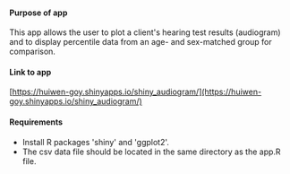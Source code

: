 #### Purpose of app ####
 
This app allows the user to plot a client's hearing test results (audiogram) and to display percentile data from an age- and sex-matched group for comparison.

#### Link to app ####
 
[https://huiwen-goy.shinyapps.io/shiny_audiogram/](https://huiwen-goy.shinyapps.io/shiny_audiogram/)

#### Requirements ####
* Install R packages 'shiny' and 'ggplot2'.
* The csv data file should be located in the same directory as the app.R file.
